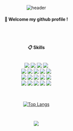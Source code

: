 <div align="center"> 

![header](https://capsule-render.vercel.app/api?type=cylinder&color=000000&height=150&section=header&text=Korea19800&fontColor=ffffff&fontSize=70&animation=fadeIn&fontAlignY=55&desc=%20&descAlignY=62&descAlign=62)
  
####  :wave: Welcome my github profile !

  
 <br/>
 <br/>
  
####  :clipboard: Skills
  
 <br/>
<img src="https://img.shields.io/badge/C++-00599C?style=for-the-badge&logo=cplusplus&logoColor=white"/>
<img src="https://img.shields.io/badge/JAVA-007396?style=for-the-badge&logo=Java&logoColor=white">
<img src="https://img.shields.io/badge/Spring-6DB33F?style=for-the-badge&logo=Spring&logoColor=white">
<img src="https://img.shields.io/badge/Node.js-339933?style=for-the-badge&logo=nodedotjs&logoColor=white">
<br>
<img src="https://img.shields.io/badge/React-61DAFB?style=for-the-badge&logo=react&logoColor=red">
<img src="https://img.shields.io/badge/JavaScript-F7DF1E?style=for-the-badge&logo=JavaScript&logoColor=white">
<img src="https://img.shields.io/badge/HTML5-E34F26?style=for-the-badge&logo=HTML5&logoColor=white">
<img src="https://img.shields.io/badge/CSS3-1572B6?style=for-the-badge&logo=CSS3&logoColor=white"> 
<img src="https://img.shields.io/badge/Android-3DDC84?style=for-the-badge&logo=android aws&logoColor=white">
<br>
<img src="https://img.shields.io/badge/MySQL-4479A1?style=for-the-badge&logo=mysql&logoColor=white"> 
<img src="https://img.shields.io/badge/MongoDB-47A248?style=for-the-badge&logo=mongodb&logoColor=white"> 
<img src="https://img.shields.io/badge/SQLite-003B57?style=for-the-badge&logo=sqlite&logoColor=white"> 
<img src="https://img.shields.io/badge/Git-F05032?style=for-the-badge&logo=git&logoColor=white"> 
<img src="https://img.shields.io/badge/github-181717?style=for-the-badge&logo=github&logoColor=white">
<br>
<img src="https://img.shields.io/badge/Python-3776AB?style=for-the-badge&logo=python&logoColor=white">
<img src="https://img.shields.io/badge/R-276DC3?style=for-the-badge&logo=r&logoColor=white"> 
<img src="https://img.shields.io/badge/Erlang-A90533?style=for-the-badge&logo=erlang&logoColor=white">
<img src="https://img.shields.io/badge/Eclipse-2C2255?style=for-the-badge&logo=Eclipse%20IDE&logoColor=white">
<img src="https://img.shields.io/badge/VSCode-007ACC?style=for-the-badge&logo=VisualStudioCode&logoColor=white">

 
   <br/>
   <br/>
  <br/>
  
[![Top Langs](https://github-readme-stats.vercel.app/api/top-langs/?username=Korea19800&layout=compact)](https://github.com/anuraghazra/github-readme-stats)

<br/>


<a href="https://hits.seeyoufarm.com"><img src="https://hits.seeyoufarm.com/api/count/incr/badge.svg?url=https%3A%2F%2Fgithub.com%2FKorea19800&count_bg=%2379C83D&title_bg=%23555555&icon=&icon_color=%23E7E7E7&title=hits&edge_flat=false"/></a>

</div>


<!--
**Korea19800/Korea19800** is a ✨ _special_ ✨ repository because its `README.md` (this file) appears on your GitHub profile.

Here are some ideas to get you started:

- 🔭 I’m currently working on ...
- 🌱 I’m currently learning ...
- 👯 I’m looking to collaborate on ...
- 🤔 I’m looking for help with ...
- 💬 Ask me about ...
- 📫 How to reach me: ...
- 😄 Pronouns: ...
- ⚡ Fun fact: ...
-->

